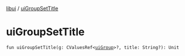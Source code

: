 [libui](index.md) / [uiGroupSetTitle](./ui-group-set-title.md)

# uiGroupSetTitle

`fun uiGroupSetTitle(g: CValuesRef<`[`uiGroup`](ui-group.md)`>?, title: String?): Unit`